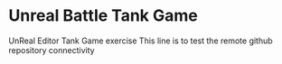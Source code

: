 # Unreal Battle Tank Game
UnReal Editor Tank Game exercise
This line is to test the remote github repository connectivity
